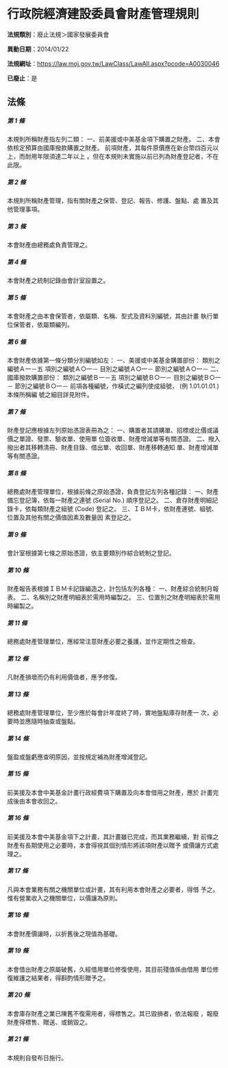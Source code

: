 # 行政院經濟建設委員會財產管理規則

**法規類別**：廢止法規＞國家發展委員會

**異動日期**：2014/01/22  

**法規網址**：https://law.moj.gov.tw/LawClass/LawAll.aspx?pcode=A0030046

**已廢止**：是



## 法條
##### 第 1 條
本規則所稱財產指左列二類：
一、前美援或中美基金項下購置之財產。
二、本會依核定預算由國庫撥款購置之財產。
前項財產，其每件原價應在新台幣四百元以上，而耐用年限須達二年以上
。但在本規則未實施以前已列為財產登記者，不在此限。


##### 第 2 條
本規則所稱財產管理，指有關財產之保管、登記、報告、修護、盤點、處
置及其他管理事項。

##### 第 3 條
本會財產由總務處負責管理之。

##### 第 4 條
本會財產之統制記錄由會計室設置之。

##### 第 5 條
本會財產之由本會保管者，依屬類、名稱、型式及資料別編號，其由計畫
執行單位保管者，依屬類編列。

##### 第 6 條
本會財產依據第一條分類分別編號如左：
一、美援或中美基金購置部份：
    類別之編號Ａ一－五
    項別之編號Ａ○一－
    目別之編號Ａ○一－
    節別之編號Ａ○一－
二、國庫撥款購置部份：
    類別之編號Ｂ一－五
    項別之編號Ｂ○一－
    目別之編號Ｂ○一－
    節別之編號Ｂ○一－
前項各種編號，作橫式之編列使成組號， (例 1.01.01.01.) 本條所稱編
號之細目詳見附件。


##### 第 7 條
財產登記應根據左列原始憑證表冊為之：
一、購置者其請購單、招標或比價或議價之單證、發票、驗收單、使用單
    位簽收單、財產增減單等有關憑證。
二、撥入撥出者其移轉清冊、財產目錄、借出單、收回單、財產移轉通知
    單、財產增減單等有關憑證。


##### 第 8 條
總務處財產管理單位，根據前條之原始憑證，負責登記左列各種記錄：
一、財產備忘登記簿，依每一財產之連號 (Serial No.) 順序登記之。
二、倉存財產明細記錄卡，依每類財產之組號 (Code) 登記之。
三、ＩＢＭ卡，依財產連號、組號、位置及其他有關之價值因素及數量因
    素登記之。


##### 第 9 條
會計室根據第七條之原始憑證，依主要類別作綜合統制之登記。

##### 第 10 條
財產報告表根據ＩＢＭ卡記錄編造之，計包括左列各種：
一、財產綜合統制月報表。
二、名稱別之財產明細表於需用時編製之。
三、位置別之財產明細表於需用時編製之。


##### 第 11 條
總務處財產管理單位，應經常注意財產必要之養護，並作定期性之檢查。

##### 第 12 條
凡財產損壞而仍有利用價值者，應予修復。

##### 第 13 條
總務處財產管理單位，至少應於每會計年度終了時，實地盤點庫存財產一
次，必要時並應隨時抽查或盤點。

##### 第 14 條
盤盈或盤虧應查明原因，並按規定補為財產增減登記。

##### 第 15 條
前美援及本會中美基金計畫行政經費項下購置及向本會借用之財產，應於
計畫完成後由本會收回之。

##### 第 16 條
前美援及本會中美基金項下之計畫，其計畫雖已完成，而其業務繼續，對
前條之財產有長期使用之必要時，本會得視其個別情形將該項財產以贈予
或價讓方式處理之。

##### 第 17 條
凡與本會業務有關之機關單位或計畫，其有利用本會財產之必要者，得借
予之。惟有營業收入之機關單位，以價讓為原則。

##### 第 18 條
本會財產價讓時，以折舊後之現值為基礎。

##### 第 19 條
本會借出財產之原屬破舊，久經借用單位修復使用，其目前殘值係由借用
單位修復維護之結果者，得斟酌情形贈予之。

##### 第 20 條
本會庫存財產之業已陳舊不復需用者，得標售之。其已毀損者，依法報廢
，報廢財產得標售、贈送、或銷毀之。

##### 第 21 條
本規則自發布日施行。


